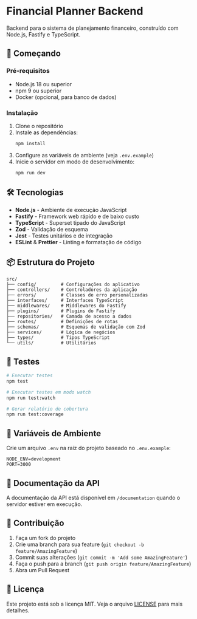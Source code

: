 # Financial Planner Backend

Backend para o sistema de planejamento financeiro, construído com Node.js, Fastify e TypeScript.

## 🚀 Começando

### Pré-requisitos

- Node.js 18 ou superior
- npm 9 ou superior
- Docker (opcional, para banco de dados)

### Instalação

1. Clone o repositório
2. Instale as dependências:
   ```bash
   npm install
   ```
3. Configure as variáveis de ambiente (veja `.env.example`)
4. Inicie o servidor em modo de desenvolvimento:
   ```bash
   npm run dev
   ```

## 🛠️ Tecnologias

- **Node.js** - Ambiente de execução JavaScript
- **Fastify** - Framework web rápido e de baixo custo
- **TypeScript** - Superset tipado do JavaScript
- **Zod** - Validação de esquema
- **Jest** - Testes unitários e de integração
- **ESLint** & **Prettier** - Linting e formatação de código

## 📦 Estrutura do Projeto

```
src/
├── config/         # Configurações do aplicativo
├── controllers/    # Controladores da aplicação
├── errors/         # Classes de erro personalizadas
├── interfaces/     # Interfaces TypeScript
├── middlewares/    # Middlewares do Fastify
├── plugins/        # Plugins do Fastify
├── repositories/   # Camada de acesso a dados
├── routes/         # Definições de rotas
├── schemas/        # Esquemas de validação com Zod
├── services/       # Lógica de negócios
├── types/          # Tipos TypeScript
└── utils/          # Utilitários
```

## 🧪 Testes

```bash
# Executar testes
npm test

# Executar testes em modo watch
npm run test:watch

# Gerar relatório de cobertura
npm run test:coverage
```

## 🔄 Variáveis de Ambiente

Crie um arquivo `.env` na raiz do projeto baseado no `.env.example`:

```env
NODE_ENV=development
PORT=3000
```

## 📝 Documentação da API

A documentação da API está disponível em `/documentation` quando o servidor estiver em execução.

## 🤝 Contribuição

1. Faça um fork do projeto
2. Crie uma branch para sua feature (`git checkout -b feature/AmazingFeature`)
3. Commit suas alterações (`git commit -m 'Add some AmazingFeature'`)
4. Faça o push para a branch (`git push origin feature/AmazingFeature`)
5. Abra um Pull Request

## 📄 Licença

Este projeto está sob a licença MIT. Veja o arquivo [LICENSE](LICENSE) para mais detalhes.
